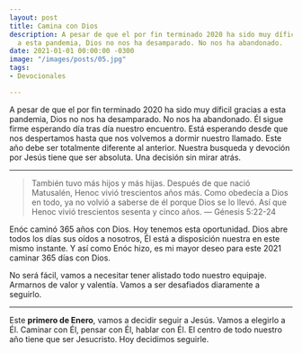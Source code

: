 ```yaml
---
layout: post
title: Camina con Dios
description: A pesar de que el por fin terminado 2020 ha sido muy díficil gracias
  a esta pandemia, Dios no nos ha desamparado. No nos ha abandonado.
date: 2021-01-01 00:00:00 -0300
image: "/images/posts/05.jpg"
tags:
- Devocionales

---
```


A pesar de que el por fin terminado 2020 ha sido muy díficil gracias a esta pandemia, Dios no nos ha desamparado. No nos ha abandonado.
Él sigue firme esperando día tras día nuestro encuentro. Está esperando desde que nos despertamos hasta que nos volvemos a dormir nuestro llamado. 
Este año debe ser totalmente diferente al anterior. Nuestra busqueda y devoción por Jesús tiene que ser absoluta. Una decisión sin mirar atrás.

---

> También tuvo más hijos y más hijas. Después de que nació Matusalén, Henoc vivió trescientos años más. Como obedecía a Dios en todo, ya no volvió a saberse de él porque Dios se lo llevó. Así que Henoc vivió trescientos sesenta y cinco años.  —  Génesis 5:22-24

Enóc caminó 365 años con Dios. Hoy tenemos esta oportunidad. Dios abre todos los días sus oídos a nosotros, Él está a disposición nuestra en este mismo instante. Y así como Enóc hizo, es mi mayor deseo para este 2021 caminar 365 días con Dios. 

No será fácil, vamos a necesitar tener alistado todo nuestro equipaje. Armarnos de valor y valentía. Vamos a ser desafiados diaramente a seguirlo. 

---

Este **primero de Enero**, vamos a decidir seguir a Jesús. Vamos a elegirlo a Él. Caminar con Él, pensar con Él, hablar con Él. El centro de todo nuestro año tiene que ser Jesucristo. Hoy decidimos seguirle.
